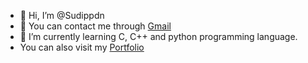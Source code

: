 - 👋 Hi, I’m @Sudippdn
- 👀 You can contact me through [Gmail](sudip.pradhan321@gmail.com)
- 🌱 I’m currently learning C, C++ and python programming language.
- You can also visit my [Portfolio](sudippradhan.com.np)



<!---
Sudippdn/Sudippdn is a ✨ special ✨ repository because its `README.md` (this file) appears on your GitHub profile.
You can click the Preview link to take a look at your changes.
--->
